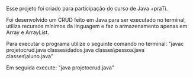 Esse projeto foi criado para participação do curso de Java +praTi. 

Foi desenvolvido um CRUD feito em Java para ser executado no terminal, utiliza recursos mínimos da linguagem e faz o armazenamento apenas em Array e ArrayList.

Para executar o programa utilize o seguinte comando no terminal:
"javac projetocrud.java classes\dados.java classes\pessoa.java classes\aluno.java"

Em seguida execute:
"java projetocrud.java"